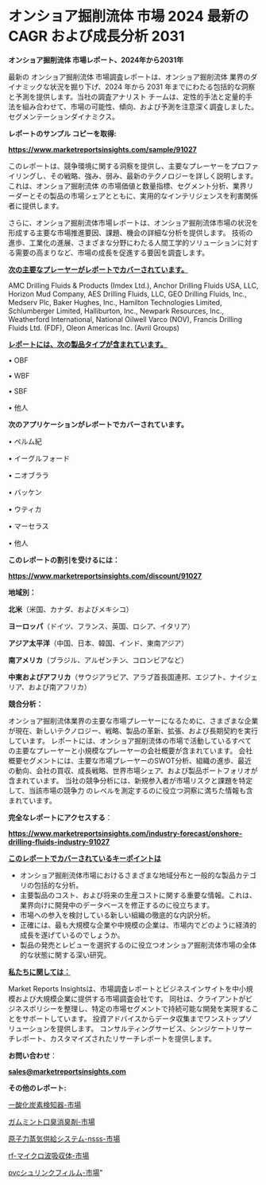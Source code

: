 # オンショア掘削流体 市場 2024 最新の CAGR および成長分析 2031

<strong>オンショア掘削流体 市場レポート、2024年から2031年</strong>

最新の オンショア掘削流体 市場調査レポートは、オンショア掘削流体 業界のダイナミックな状況を掘り下げ、2024 年から 2031 年までにわたる包括的な洞察と予測を提供します。当社の調査アナリスト チームは、定性的手法と定量的手法を組み合わせて、市場の可能性、傾向、および予測を注意深く調査しました。 セグメンテーションダイナミクス。



<strong>レポートのサンプル コピーを取得:</strong> <a href=https://www.marketreportsinsights.com/sample/91027>

<strong><u>https://www.marketreportsinsights.com/sample/91027</u></strong></a>

このレポートは、競争環境に関する洞察を提供し、主要なプレーヤーをプロファイリングし、その戦略、強み、弱み、最新のテクノロジーを詳しく説明します。 これは、オンショア掘削流体 の市場価値と数量指標、セグメント分析、業界リーダーとその製品の市場シェアとともに、実用的なインテリジェンスを利害関係者に提供します。

さらに、オンショア掘削流体市場レポートは、オンショア掘削流体市場の状況を形成する主要な市場推進要因、課題、機会の詳細な分析を提供します。 技術の進歩、工業化の進展、さまざまな分野にわたる人間工学的ソリューションに対する需要の高まりなど、市場の成長を促進する要因を調査します。



<strong><u>次の主要なプレーヤーがレポートでカバーされています。</u></strong>

AMC Drilling Fluids & Products (Imdex Ltd.), Anchor Drilling Fluids USA, LLC, Horizon Mud Company, AES Drilling Fluids, LLC, GEO Drilling Fluids, Inc., Medserv Plc, Baker Hughes, Inc., Hamilton Technologies Limited, Schlumberger Limited, Halliburton, Inc., Newpark Resources, Inc., Weatherford International, National Oilwell Varco (NOV), Francis Drilling Fluids Ltd. (FDF), Oleon Americas Inc. (Avril Groups)



<strong><u><b>レポートには、次の製品タイプが含まれています。</b></u></strong>

• OBF

• WBF

• SBF

• 他人



<strong><b>次のアプリケーションがレポートでカバーされています。</b></strong>

• ペルム紀

• イーグルフォード

• ニオブララ

• バッケン

• ウティカ

• マーセラス

• 他人



<strong><b>このレポートの割引を受けるには：</b></strong><a href=https://www.marketreportsinsights.com/discount/91027>

<strong><u>https://www.marketreportsinsights.com/discount/91027</u></strong></a>



<strong>地域別：</strong>



<strong>北米</strong>（米国、カナダ、およびメキシコ）



<strong>ヨーロッパ</strong>（ドイツ、フランス、英国、ロシア、イタリア）



<strong>アジア太平洋</strong>（中国、日本、韓国、インド、東南アジア）



<strong>南アメリカ</strong>（ブラジル、アルゼンチン、コロンビアなど）



<strong>中東およびアフリカ</strong>（サウジアラビア、アラブ首長国連邦、エジプト、ナイジェリア、および南アフリカ）



<strong>競合分析：</strong>

オンショア掘削流体業界の主要な市場プレーヤーになるために、さまざまな企業が現在、新しいテクノロジー、戦略、製品の革新、拡張、および長期契約を実行しています。 レポートには、オンショア掘削流体の市場で活動しているすべての主要なプレーヤーと小規模なプレーヤーの会社概要が含まれています。 会社概要セグメントには、主要な市場プレーヤーのSWOT分析、組織の進歩、最近の動向、会社の買収、成長戦略、世界市場シェア、および製品ポートフォリオが含まれています。 当社の競争分析には、新規参入者が市場リスクと課題を特定して、当該市場の競争力 のレベルを測定するのに役立つ洞察に満ちた情報も含まれています。



<strong>完全なレポートにアクセスする</strong>：

<a href=https://www.marketreportsinsights.com/industry-forecast/onshore-drilling-fluids-industry-91027>

<strong><u>https://www.marketreportsinsights.com/industry-forecast/onshore-drilling-fluids-industry-91027</u></strong></a>



<strong><u><b>このレポートでカバーされているキーポイントは</b></u></strong>
<ul>
  <li>オンショア掘削流体市場におけるさまざまな地域分布と一般的な製品カテゴリの包括的な分析。</li>
  <li>主要製品のコスト、および将来の生産コストに関する重要な情報。これは、業界向けに開発中のデータベースを修正するのに役立ちます。</li>
  <li>市場への参入を検討している新しい組織の徹底的な内訳分析。</li>
  <li>正確には、最も大規模な企業や中規模の企業は、市場内でどのように経済的成長を遂げているのでしょうか。</li>
  <li>製品の発売とレビューを選択するのに役立つオンショア掘削流体市場の全体的な状態に関する深い研究。</li>
</ul>


<strong><u><b>私たちに関しては：</b></u></strong>

Market Reports Insightsは、市場調査レポートとビジネスインサイトを中小規模および大規模企業に提供する市場調査会社です。 同社は、クライアントがビジネスポリシーを整理し、特定の市場セグメントで持続可能な開発を実現することをサポートしています。 投資アドバイスからデータ収集までワンストップソリューションを提供します。 コンサルティングサービス、シンジケートリサーチレポート、カスタマイズされたリサーチレポートを提供します。



<strong><b>お問い合わせ</b></strong>：

<a href=mailto:sales@marketreportsinsights.com>

<strong><u>sales@marketreportsinsights.com</u></strong></a>



<strong>その他のレポート:</strong>

<a href=https://www.linkedin.com/pulse/一酸化炭素検知器-市場-2023-総合分析と事業成長戦略-2030-data-dive-discoveries-24-analysis-zy3df/>一酸化炭素検知器-市場</a>

<a href=https://www.linkedin.com/pulse/ガムミント口臭消臭剤-市場-2030-年までの需要に焦点を当てた-2023-年調査レポート-pr-news-hub-nuy0f/>ガムミント口臭消臭剤-市場</a>

<a href=https://www.linkedin.com/pulse/原子力蒸気供給システム-nsss-市場-2023-年のダイナミクスとビジネストレンド-a0fef/>原子力蒸気供給システム-nsss-市場</a>

<a href=https://www.linkedin.com/pulse/rf-マイクロ波吸収体-市場-2023-swot-分析と最新イノベーション-2030-pr-news-hub-vwp2f/>rf-マイクロ波吸収体-市場</a>

<a href=https://www.linkedin.com/pulse/pvcシュリンクフィルム-市場-2023-新興市場-将来の動向と市場需要-2030-pr-news-hub-kcdbf/>pvcシュリンクフィルム-市場</a>"
